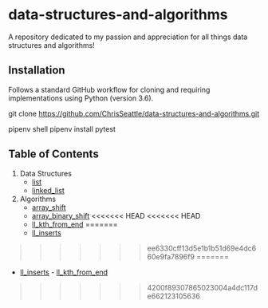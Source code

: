 # data-structures-and-algorithms
A repository dedicated to my passion and appreciation for all things data structures and algorithms!

## Installation
Follows a standard GitHub workflow for cloning and requiring implementations using Python (version 3.6).

git clone https://github.com/ChrisSeattle/data-structures-and-algorithms.git

pipenv shell
pipenv install pytest

## Table of Contents
1. Data Structures
    - [list](./data_structures/list)
    - [linked_list](.data_structures/list)
2. Algorithms
    - [array_shift](./challenges/array_shift)
    - [array_binary_shift](./challenges/array_binary_search)
<<<<<<< HEAD
<<<<<<< HEAD
    - [ll_kth_from_end](./challenges/ll_kth_from_end)
=======
    - [ll_inserts](./challenges/linked_lists)
>>>>>>> ee6330cff13d5e1b1b51d69e4dc660e9fa7896f9
=======
   - [ll_inserts](./challenges/linked_lists)
    - [ll_kth_from_end](./challenges/ll_kth_from_end)
>>>>>>> 4200f89307865023004a4dc117de662123105636
